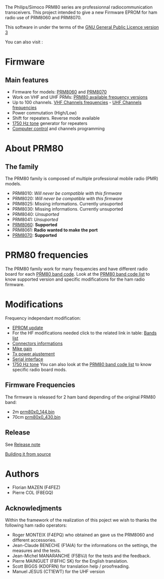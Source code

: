 The Philips/Simoco PRM80 series are professionnal radiocommunication transceivers. This project intended to give a new Firmware EPROM for ham radio use of PRM8060 and PRM8070.

This software in under the terms of the [GNU General Public Licence version 3](http://www.gnu.org/licenses/gpl.html)

You can also visit :

Firmware
========
Main features
-------------
* Firmware for models: [PRM8060](doc/PRM8060.md) and [PRM8070](doc/PRM8070.md)
* Work on VHF and UHF PRMs: [PRM80 available frequency versions](doc/PRM80_bands.md)
* Up to 100 channels. [VHF Channels frequencies](doc/Prm80x0_144.bin.md) - [UHF Channels frequencies](doc/Prm80x0_430.bin.md)
* Power commutation (High/Low)
* Shift for repeaters. Reverse mode available
* [1750 Hz tone](doc/1750Hz_tone.md) generator for repeaters
* [Computer control](doc/Computer_control.md) and channels programming

About PRM80
===========
The family
----------
The PRM80 family is composed of multiple professional mobile radio (PMR) models.

* PRM8010: _Will never be compatible with this firmware_
* PRM8020: _Will never be compatible with this firmware_
* PRM8025: Missing informations. Currently unsuported
* PRM8030: Missing  informations. Currently unsuported
* PRM8040: _Unsuported_
* PRM8041: _Unsuported_
* [PRM8060](doc/PRM8060.md): **Supported**
* PRM8061: **Radio wanted to make the port**
* [PRM8070](doc/PRM8070.md): **Supported**

PRM80 frequencies
=================
The PRM80 family work for many frequencies and have different radio board for each [PRM80 band code](doc/PRM80_bands.md). Look at the [PRM80 band code list](doc/PRM80_bands.md) to know supported version and specific modifications for the ham radio firmware.

Modifications
=============
Frequency independant modification:

* [EPROM update](doc/EPROM_update.md)
* For the HF modifications needed click to the related link in table: [Bands list](doc/PRM80_bands.md)
* [Connectors informations](doc/Connectors_informations.md)
* [Mike gain](doc/Mike_gain.md)
* [Tx power ajustement](doc/Tx_power_ajustement.md)
* [Serial interface](doc/Computer_control.md)
* [1750 Hz tone](doc/1750Hz_tone.md)
You can also look at the [PRM80 band code list](doc/PRM80_bands.md) to know specific radio board mods.

Firmware Frequencies
--------------------
The firmware is released for 2 ham band depending of the original PRM80 band:

* 2m [prm80x0_144.bin](doc/Prm80x0_144.bin.md)
* 70cm [prm80x0_430.bin](doc/Prm80x0_430.bin.md)

Release
-------
See [Release note](Release%20note.md)

[Building it from source](doc/build.md)


Authors
=======
* Florian MAZEN (F4FEZ)
* Pierre COL (F8EGQ)

Acknowledjments
---------------
Within the framework of the realization of this poject we wish to thanks the following ham radio operators:

* Roger MONTEIX (F4EPQ) who obtained an gave us the PRM8060 and different accessories.
* Jean-Claude BENECHE (F1AIA) for the informations on the settings, the measures and the tests.
* Jean-Michel MANARANCHE (F5BVJ) for the tests and the feedback.
* Pierre MAINGUET (F8FHC SK) for the English translation.
* Scott BIGGS (KD0FRN) for translation help / proofreading.
* Manuel JESUS (CT1EWT) for the UHF version

